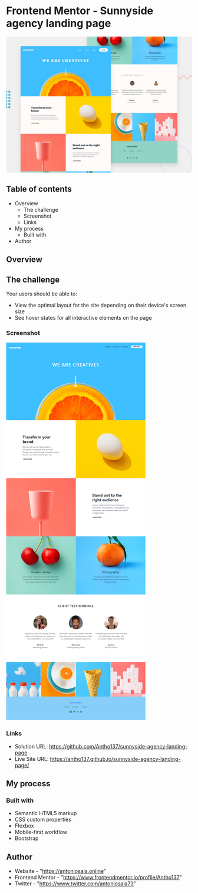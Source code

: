 # Frontend Mentor - Sunnyside agency landing page

<img src="./images/desktop-preview.jpg" alt="desktop-preview">

## Table of contents

- Overview
  - The challenge
  - Screenshot
  - Links
- My process
  - Built with
- Author

## Overview

## The challenge

Your users should be able to:

- View the optimal layout for the site depending on their device's screen size
- See hover states for all interactive elements on the page

### Screenshot

<img src="./images/screenshot-desktop.png" alt="screenshot-desktop">

### Links

- Solution URL: https://github.com/Antho137/sunnyside-agency-landing-page
- Live Site URL: https://antho137.github.io/sunnyside-agency-landing-page/

## My process

### Built with

- Semantic HTML5 markup
- CSS custom properties
- Flexbox
- Mobile-first workflow
- Bootstrap

## Author

- Website - "https://antoniosala.online"
- Frontend Mentor - "https://www.frontendmentor.io/profile/Antho137"
- Twitter - "https://www.twitter.com/antoniosala73"
